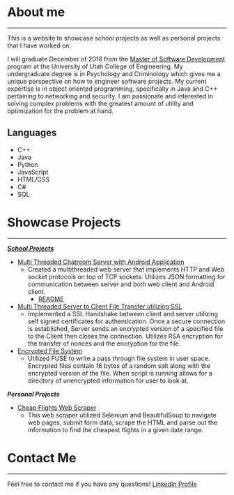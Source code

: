 # About me
___
This is a website to showcase school projects as well as personal projects that I have worked on.

I will graduate December of 2018 from the [Master of Software Development](https://msd.utah.edu/) program at the University of Utah College of Engineering. My undergraduate degree is in Psychology and Criminology which gives me a unique perspective on how to engineer software projects. My current expertise is in object oriented programming, specifically in Java and C++ pertaining to networking and security. I am passionate and interested in solving complex problems with the greatest amount of utility and optimization for the problem at hand.

## Languages
- C++
- Java
- Python
- JavaScript
- HTML/CSS
- C#
- SQL

# Showcase Projects
___
***[School Projects](https://github.com/w-aldrich/schoolHighlights)***
- [Multi Threaded Chatroom Server with Android Application](https://github.com/w-aldrich/schoolHighlights/tree/master/ChatRoom)
  - Created a multithreaded web server that implements HTTP and Web socket protocols on top of TCP sockets. Utilizes JSON formatting for communication between server and both web client and Android client.
    - [README](https://github.com/w-aldrich/schoolHighlights/blob/master/ChatRoom/README.md)
- [Multi Threaded Server to Client File Transfer utilizing SSL](https://github.com/w-aldrich/schoolHighlights/tree/master/MySSL)
  - Implemented a SSL Handshake between client and server utilizing self signed certificates for authentication. Once a secure connection is established, Server sends an encrypted version of a specified file to the Client then closes the connection. Utilizes RSA encryption for the transfer of nonces and the encryption for the file.
- [Encrypted File System](https://github.com/w-aldrich/schoolHighlights/tree/master/encryptedFilesystem)
  - Utilized FUSE to write a pass through file system in user space. Encrypted files contain 16 bytes of a random salt along with the encrypted version of the file. When script is running allows for a directory of unencrypted information for user to look at.

***Personal Projects***
- [Cheap Flights Web Scraper](https://github.com/w-aldrich/PersonalPythonScripts/blob/master/cheapFlightsWebCrawler.py)
  - This web scraper utilized Selenium and BeautifulSoup to navigate web pages, submit form data, scrape the HTML and parse out the information to find the cheapest flights in a given date range.

# Contact Me
___
Feel free to contact me if you have any questions!
[LinkedIn Profile](https://www.linkedin.com/in/william-aldrich/)
